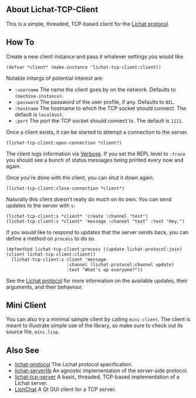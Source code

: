 ## About Lichat-TCP-Client
This is a simple, threaded, TCP-based client for the [Lichat protocol](https://shirakumo.org/projects/lichat-protocol).

## How To
Create a new client instance and pass it whatever settings you would like.

```
(defvar *client* (make-instance 'lichat-tcp-client:client))
```

Notable initargs of potential interest are:

* `:username` The name the client goes by on the network. Defaults to `(machine-instance)`.
* `:password` The password of the user profile, if any. Defaults to `NIL`.
* `:hostname` The hostname to which the TCP socket should connect. The default is `localhost`.
* `:port` The port the TCP socket should connect to. The default is `1111`.

Once a client exists, it can be started to attempt a connection to the server.

```
(lichat-tcp-client:open-connection *client*)
```

The client logs information via [Verbose](http://shinmera.github.io/verbose/). If you set the REPL level to `:trace` you should see a bunch of status messages being printed every now and again.

Once you're done with the client, you can shut it down again.

```
(lichat-tcp-client:close-connection *client*)
```

Naturally this client doesn't really do much on its own. You can send updates to the server with `s`:

```
(lichat-tcp-client:s *client* 'create :channel "test")
(lichat-tcp-client:s *client* 'message :channel "test" :text "Hey.")
```

If you would like to respond to updates that the server sends back, you can define a method on `process` to do so.

```
(defmethod lichat-tcp-client:process ((update lichat-protocol:join) (client lichat-tcp-client:client))
  (lichat-tcp-client:s client 'message
                       :channel (lichat-protocol:channel update)
                       :text "What's up everyone?"))
```

See the [Lichat protocol](https://shirakumo.org/projects/lichat-protocol) for more information on the available updates, their arguments, and their behaviour.

## Mini Client
You can also try a minimal sample client by calling ``mini-client``. The client is meant to illustrate simple use of the library, so make sure to check out its source file, ``mini.lisp``.

## Also See

* [lichat-protocol](https://shirakumo.github.io/lichat-protocol) The Lichat protocol specification.
* [lichat-serverlib](https://shirakumo.github.io/lichat-serverlib) An agnostic implementation of the server-side protocol.
* [lichat-tcp-server](https://shirakumo.github.io/lichat-tcp-server) A basic, threaded, TCP-based implementation of a Lichat server.
* [LionChat](https://github.com/Shirakumo/lionchat) A Qt GUI client for a TCP server.
